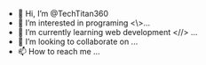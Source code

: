 - 👋 Hi, I’m @TechTitan360
- 👀 I’m interested in programing <\\>...
- 🌱 I’m currently learning web development <//> ...
- 💞️ I’m looking to collaborate on ...
- 📫 How to reach me ...

<!---
TechTitan360/TechTitan360 is a ✨ special ✨ repository because its `README.md` (this file) appears on your GitHub profile.
You can click the Preview link to take a look at your changes.
--->
